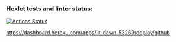 ### Hexlet tests and linter status:
[![Actions Status](https://github.com/hfdbkmIfrbhpzyjd/php-project-9/workflows/hexlet-check/badge.svg)](https://github.com/hfdbkmIfrbhpzyjd/php-project-9/actions)

https://dashboard.heroku.com/apps/lit-dawn-53269/deploy/github